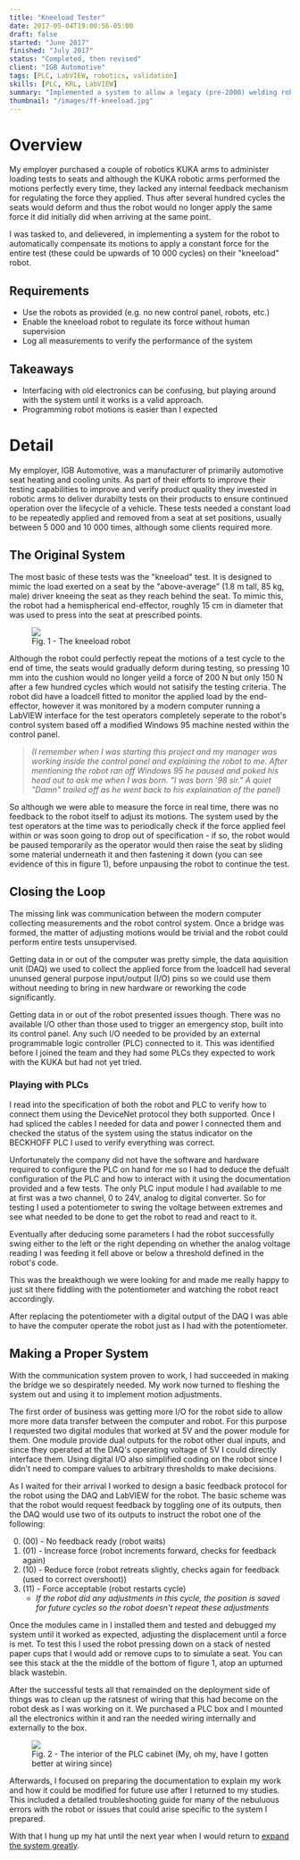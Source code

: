 ```yaml
---
title: "Kneeload Tester"
date: 2017-05-04T19:00:56-05:00
draft: false
started: "June 2017"
finished: "July 2017"
status: "Completed, then revised"
client: "IGB Automotive"
tags: [PLC, LabVIEW, robotics, validation]
skills: [PLC, KRL, LabVIEW]
summary: "Implemented a system to allow a legacy (pre-2000) welding robot to recieve force feedback from a modern computer."
thumbnail: "/images/ff-kneeload.jpg"
---
```


# Overview

My employer purchased a couple of robotics KUKA arms to administer loading tests to seats and although the 
KUKA robotic arms performed the motions perfectly every time, they lacked any internal feedback mechanism 
for regulating the force they applied. Thus after several hundred cycles the seats would deform and thus the 
robot would no longer apply the same force it did initially did when arriving at the same point. 

I was tasked to, and delievered, in implementing a system for the robot to automatically compensate its 
motions to apply a constant force for the entire test (these could be upwards of 10 000 cycles) on their 
"kneeload" robot.

## Requirements

- Use the robots as provided (e.g. no new control panel, robots, etc.)
- Enable the kneeload robot to regulate its force without human supervision
- Log all measurements to verify the performance of the system

## Takeaways

- Interfacing with old electronics can be confusing, but playing around with the system until it works is a 
valid approach.
- Programming robot motions is easier than I expected

# Detail

My employer, IGB Automotive, was a manufacturer of primarily automotive seat heating and cooling units. As part 
of their efforts to improve their testing capabilities to improve and verify product quality they invested in 
robotic arms to deliver durabilty tests on their products to ensure continued operation over the lifecycle of 
a vehicle. These tests needed a constant load to be repeatedly applied and removed from a seat at set 
positions, usually between 5 000 and 10 000 times, although some clients required more.

## The Original System

The most basic of these tests was the "kneeload" test. It is designed to mimic the load exerted on a seat by 
the "above-average" (1.8 m tall, 85 kg, male) driver kneeing the seat as they reach behind the seat. To mimic 
this, the robot had a hemispherical end-effector, roughly 15 cm in diameter that was used to press into the 
seat at prescribed points.

<figure>
<img src="/images/ff-kneeload.jpg">
<figcaption>Fig. 1 - The kneeload robot</figcaption>
</figure>

Although the robot could perfectly repeat the motions of a test cycle to the end of time, the seats would 
gradually deform during testing, so pressing 10 mm into the cushion would no longer yeild a force of 200 N 
but only 150 N after a few hundred cycles which would not satisify the testing criteria. The robot did have 
a loadcell fitted to monitor the applied load by the end-effector, however it was monitored by a modern 
computer running a LabVIEW interface for the test operators completely seperate to the robot's control 
system based off a modified Windows 95 machine nested within the control panel. 

> *(I remember when I was starting this project and my manager was working inside the control panel and explaining* 
> *the robot to me. After mentioning the robot ran off Windows 95 he paused and poked his head out to ask me when* 
> *I was born. "I was born '98 sir." A quiet "Damn" trailed off as he went back to his explaination of the panel)*

So although we were able to measure the force in real time, there was no feedback to the robot itself to 
adjust its motions. The system used by the test operators at the time was to periodically check if the force 
applied feel within or was soon going to drop out of specification - if so, the robot would be paused 
temporarily as the operator would then raise the seat by sliding some material underneath it and then 
fastening it down (you can see evidence of this in figure 1), before unpausing the robot to continue the test.

## Closing the Loop

The missing link was communication between the modern computer collecting measurements and the robot 
control system. Once a bridge was formed, the matter of adjusting motions would be trivial and the robot 
could perform entire tests unsupervised.

Getting data in or out of the computer was pretty simple, the data aquisition unit (DAQ) we used to collect 
the applied force from the loadcell had several ununsed general purpose input/output (I/O) pins so we could 
use them without needing to bring in new hardware or reworking the code significantly.

Getting data in or out of the robot presented issues though. There was no available I/O other than those 
used to trigger an emergency stop, built into its control panel. Any such I/O needed to be provided by 
an external programmable logic controller (PLC) connected to it. This was identified before I joined the 
team and they had some PLCs they expected to work with the KUKA but had not yet tried.

### Playing with PLCs

I read into the specification of both the robot and PLC to verify how to connect them using the DeviceNet 
protocol they both supported. Once I had spliced the cables I needed for data and power I connected them 
and checked the status of the system using the status indicator on the BECKHOFF PLC I used to verify 
everything was correct.

Unfortunately the company did not have the software and hardware required to configure the PLC on hand 
for me so I had to deduce the defualt configuration of the PLC and how to interact with it using the 
documentation provided and a few tests. The only PLC input module I had available to me at first was a 
two channel, 0 to 24V, analog to digital converter. So for testing I used a potentiometer to swing the 
voltage between extremes and see what needed to be done to get the robot to read and react to it.

Eventually after deducing some parameters I had the robot successfully swing either to the left or the 
right depending on whether the analog voltage reading I was feeding it fell above or below a threshold 
defined in the robot's code. 

This was the breakthough we were looking for and made me really happy to just sit there fiddling with 
the potentiometer and watching the robot react accordingly.

After replacing the potentiometer with a digital output of the DAQ I was able to have the computer 
operate the robot just as I had with the potentiometer.

## Making a Proper System

With the communication system proven to work, I had succeeded in making the bridge we so despirately needed. 
My work now turned to fleshing the system out and using it to implement motion adjustments. 

The first order of business was getting more I/O for the robot side to allow more more data transfer 
between the computer and robot. For this purpose I requested two digital modules that worked at 5V and 
the power module for them. One module provide dual outputs for the robot other dual inputs, and since 
they operated at the DAQ's operating voltage of 5V I could directly interface them. Using digital 
I/O also simplified coding on the robot since I didn't need to compare values to arbitrary thresholds 
to make decisions.

As I waited for their arrival I worked to design a basic feedback protocol for the robot using the 
DAQ and LabVIEW for the robot. The basic scheme was that the robot would request feedback by toggling 
one of its outputs, then the DAQ would use two of its outputs to instruct the robot one of the following: 

0. (00) - No feedback ready (robot waits)
1. (01) - Increase force (robot increments forward, checks for feedback again)
2. (10) - Reduce force (robot retreats slightly, checks again for feedback (used to correct overshoot))
3. (11) - Force acceptable (robot restarts cycle)
   - *If the robot did any adjustments in this cycle, the position is saved for future cycles so the robot doesn't repeat these adjustments*

Once the modules came in I installed them and tested and debugged my system until it worked as expected, 
adjusting the displacement until a force is met. To test this I used the robot pressing down on a stack 
of nested paper cups that I would add or remove cups to to simulate a seat. You can see this stack at the 
the middle of the bottom of figure 1, atop an upturned black wastebin.

After the successful tests all that remainded on the deployment side of things was to clean up the 
ratsnest of wiring that this had become on the robot desk as I was working on it. We purchased a PLC box 
and I mounted all the electronics within it and ran the needed wiring internally and externally to the box.

<figure>
<img src="/images/kl-plc.jpg">
<figcaption>Fig. 2 - The interior of the PLC cabinet (My, oh my, have I gotten better at wiring since)</figcaption>
</figure>

Afterwards, I focused on preparing the documentation to explain my work and how it could be modified for 
future use after I returned to my studies. This included a detailed troubleshooting guide for many of 
the nebuluous errors with the robot or issues that could arise specific to the system I prepared.

With that I hung up my hat until the next year when I would return to [expand the system greatly](/projects/work/force-feedback).

